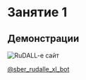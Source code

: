 # Занятие 1


## Демонстрации

![RuDALL-e сайт](https://rudalle.ru/)

[@sber_rudalle_xl_bot](t.me/sber_rudalle_xl_bot)


